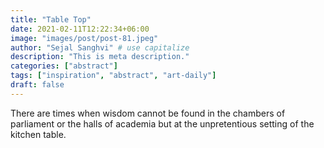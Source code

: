 ```yaml
---
title: "Table Top"
date: 2021-02-11T12:22:34+06:00
image: "images/post/post-81.jpeg"
author: "Sejal Sanghvi" # use capitalize
description: "This is meta description."
categories: ["abstract"]
tags: ["inspiration", "abstract", "art-daily"]
draft: false
---
```

There are times when wisdom cannot be found in the chambers of parliament or the halls of academia but at the unpretentious setting of the kitchen table.